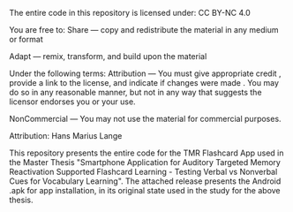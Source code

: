 The entire code in this repository is licensed under: CC BY-NC 4.0

You are free to:
Share — copy and redistribute the material in any medium or format

Adapt — remix, transform, and build upon the material

Under the following terms:
Attribution — You must give appropriate credit , provide a link to the license, and indicate if changes were made . You may do so in any reasonable manner, but not in any way that suggests the licensor endorses you or your use.

NonCommercial — You may not use the material for commercial purposes.

Attribution: Hans Marius Lange

This repository presents the entire code for the TMR Flashcard App used in the Master Thesis "Smartphone Application for Auditory Targeted Memory Reactivation Supported Flashcard Learning - Testing Verbal vs Nonverbal Cues for Vocabulary Learning". The attached release presents the Android .apk for app installation, in its original state used in the study for the above thesis.


